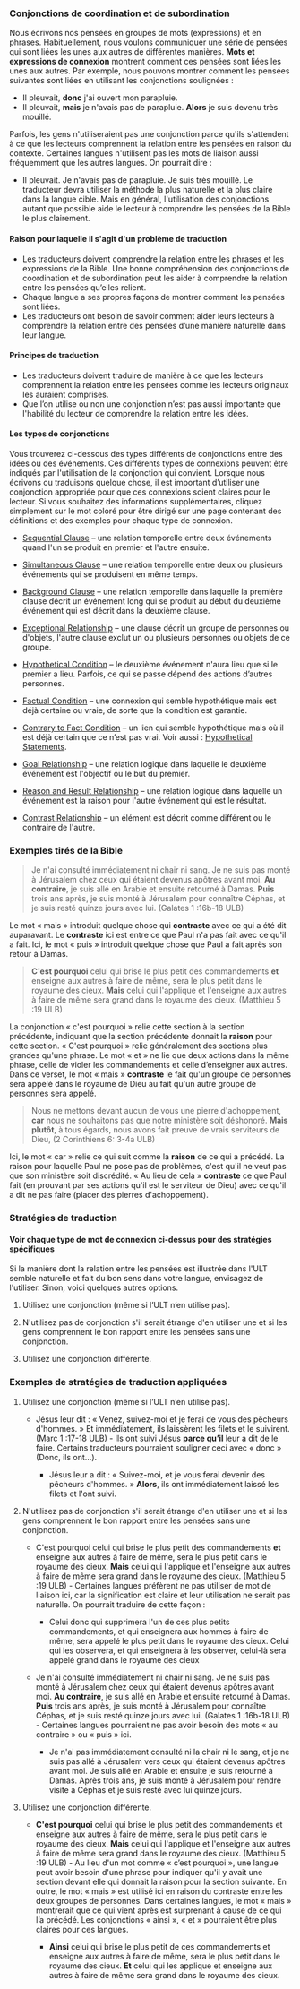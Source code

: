 
### Conjonctions de coordination et de subordination

Nous écrivons nos pensées en groupes de mots (expressions) et en phrases. Habituellement, nous voulons communiquer une série de pensées qui sont liées les unes aux autres de différentes manières. **Mots et expressions de connexion** montrent comment ces pensées sont liées les unes aux autres. Par exemple, nous pouvons montrer comment les pensées suivantes sont liées en utilisant les conjonctions soulignées :

* Il pleuvait, **donc** j'ai ouvert mon parapluie.
* Il pleuvait, **mais** je n'avais pas de parapluie. **Alors** je suis devenu très mouillé.

Parfois, les gens n'utiliseraient pas une conjonction parce qu'ils s'attendent à ce que les lecteurs comprennent la relation entre les pensées en raison du contexte. Certaines langues n'utilisent pas les mots de liaison aussi fréquemment que les autres langues. On pourrait dire :

* Il pleuvait. Je n'avais pas de parapluie. Je suis très mouillé.
Le traducteur devra utiliser la méthode la plus naturelle et la plus claire dans la langue cible. Mais en général, l'utilisation des conjonctions autant que possible aide le lecteur à comprendre les pensées de la Bible le plus clairement.


#### Raison pour laquelle il s'agit d'un problème de traduction

* Les traducteurs doivent comprendre la relation entre les phrases et les expressions de la Bible. Une bonne compréhension des conjonctions de coordination et de subordination peut les aider à comprendre la relation entre les pensées qu’elles relient.
* Chaque langue a ses propres façons de montrer comment les pensées sont liées.
* Les traducteurs ont besoin de savoir comment aider leurs lecteurs à comprendre la relation entre des pensées d’une manière naturelle dans leur langue.


#### Principes de traduction

* Les traducteurs doivent traduire de manière à ce que les lecteurs comprennent la relation entre les pensées comme les lecteurs originaux les auraient comprises.
* Que l’on utilise ou non une conjonction n’est pas aussi importante que l'habilité du lecteur de comprendre la relation entre les idées.


#### Les types de conjonctions

Vous trouverez ci-dessous des types différents de conjonctions entre des idées ou des événements. Ces différents types de connexions peuvent être indiqués par l'utilisation de la conjonction qui convient. Lorsque nous écrivons ou traduisons quelque chose, il est important d’utiliser une conjonction appropriée pour que ces connexions soient claires pour le lecteur. Si vous souhaitez des informations supplémentaires, cliquez simplement sur le mot coloré pour être dirigé sur une page contenant des définitions et des exemples pour chaque type de connexion.

* [Sequential Clause](../grammar-connect-time-sequential/01.md ) – une relation temporelle entre deux événements quand l'un se produit en premier et l'autre ensuite.

* [Simultaneous Clause](../grammar-connect-time-simultaneous/01.md) – une relation temporelle entre deux ou plusieurs événements qui se produisent en même temps.

* [Background Clause](../grammar-connect-time-background/01.md) – une relation temporelle dans laquelle la première clause décrit un événement long qui se produit au début du deuxième événement qui est décrit dans la deuxième clause.

* [Exceptional Relationship](../grammar-connect-exceptions/01.md) – une clause décrit un groupe de personnes ou d'objets, l'autre clause exclut un ou plusieurs personnes ou objets de ce groupe.

* [Hypothetical Condition](../grammar-connect-condition-hypothetical/01.md) – le deuxième événement n'aura lieu que si le premier a lieu. Parfois, ce qui se passe dépend des actions d’autres personnes.

* [Factual Condition](../grammar-connect-condition-fact/01.md) – une connexion qui semble hypothétique mais est déjà certaine ou vraie, de sorte que la condition est garantie.

* [Contrary to Fact Condition](../grammar-connect-condition-contrary/01.md) – un lien qui semble hypothétique mais où il est déjà certain que ce n’est pas vrai. Voir aussi : [Hypothetical Statements](../figs-hypo/01.md).

* [Goal Relationship](../grammar-connect-logic-goal/01.md) – une relation logique dans laquelle le deuxième événement est l'objectif ou le but du premier.

* [Reason and Result Relationship](../grammar-connect-logic-result/01.md) – une relation logique dans laquelle un événement est la raison pour l'autre événement qui est le résultat.

* [Contrast Relationship](../grammar-connect-logic-contrast/01.md) – un élément est décrit comme différent ou le contraire de l'autre.


### Exemples tirés de la Bible

>Je n'ai consulté immédiatement ni chair ni sang. Je ne suis pas monté à Jérusalem chez ceux qui étaient devenus apôtres avant moi. **Au contraire**, je suis allé en Arabie et ensuite retourné à Damas. **Puis** trois ans après, je suis monté à Jérusalem pour connaître Céphas, et je suis resté quinze jours avec lui. (Galates 1 :16b-18 ULB)

Le mot « mais » introduit quelque chose qui **contraste** avec ce qui a été dit auparavant. Le **contraste** ici est entre ce que Paul n'a pas fait avec ce qu'il a fait. Ici, le mot « puis » introduit quelque chose que Paul a fait après son retour à Damas.

>**C'est pourquoi** celui qui brise le plus petit des commandements **et** enseigne aux autres à faire de même, sera le plus petit dans le royaume des cieux. **Mais** celui qui l'applique et l'enseigne aux autres à faire de même sera grand dans le royaume des cieux. (Matthieu 5 :19 ULB)

La conjonction « c'est pourquoi » relie cette section à la section précédente, indiquant que la section précédente donnait la **raison** pour cette section. « C'est pourquoi » relie généralement des sections plus grandes qu'une phrase. Le mot « et » ne lie que deux actions dans la même phrase, celle de violer les commandements et celle d’enseigner aux autres. Dans ce verset, le mot « mais » **contraste** le fait qu'un groupe de personnes sera appelé dans le royaume de Dieu au fait qu'un autre groupe de personnes sera appelé.

>Nous ne mettons devant aucun de vous une pierre d'achoppement, **car** nous ne souhaitons pas que notre ministère soit déshonoré. **Mais plutôt**, à tous égards, nous avons fait preuve de vrais serviteurs de Dieu, (2 Corinthiens 6: 3-4a ULB)

Ici, le mot « car » relie ce qui suit comme la **raison** de ce qui a précédé. La raison pour laquelle Paul ne pose pas de problèmes, c'est qu'il ne veut pas que son ministère soit discrédité. « Au lieu de cela » **contraste** ce que Paul fait (en prouvant par ses actions qu'il est le serviteur de Dieu) avec ce qu'il a dit ne pas faire (placer des pierres d'achoppement).


### Stratégies de traduction


#### Voir chaque type de mot de connexion ci-dessus pour des stratégies spécifiques

Si la manière dont la relation entre les pensées est illustrée dans l'ULT semble naturelle et fait du bon sens dans votre langue, envisagez de l'utiliser. Sinon, voici quelques autres options.

1. Utilisez une conjonction (même si l’ULT n’en utilise pas).

1. N'utilisez pas de conjonction s'il serait étrange d'en utiliser une et si les gens comprennent le bon rapport entre les pensées sans une conjonction.

1. Utilisez une conjonction différente.


### Exemples de stratégies de traduction appliquées

1. Utilisez une conjonction (même si l’ULT n’en utilise pas).

    * Jésus leur dit : « Venez, suivez-moi et je ferai de vous des pêcheurs d'hommes. »  Et immédiatement, ils laissèrent les filets et le suivirent. (Marc 1 :17-18 ULB) - Ils ont suivi Jésus **parce qu’il** leur a dit de le faire. Certains traducteurs pourraient souligner ceci avec « donc » (Donc, ils ont…).

        * Jésus leur a dit : « Suivez-moi, et je vous ferai devenir des pêcheurs d'hommes. » **Alors**, ils ont immédiatement laissé les filets et l'ont suivi.

1. N'utilisez pas de conjonction s'il serait étrange d'en utiliser une et si les gens comprennent le bon rapport entre les pensées sans une conjonction.

    * C'est pourquoi celui qui brise le plus petit des commandements **et** enseigne aux autres à faire de même, sera le plus petit dans le royaume des cieux. **Mais** celui qui l'applique et l'enseigne aux autres à faire de même sera grand dans le royaume des cieux. (Matthieu 5 :19 ULB) - Certaines langues préfèrent ne pas utiliser de mot de liaison ici, car la signification est claire et leur utilisation ne serait pas naturelle. On pourrait traduire de cette façon :

        * Celui donc qui supprimera l'un de ces plus petits commandements, et qui enseignera aux hommes à faire de même, sera appelé le plus petit dans le royaume des cieux. Celui qui les observera, et qui enseignera à les observer, celui-là sera appelé grand dans le royaume des cieux

    * Je n'ai consulté immédiatement ni chair ni sang. Je ne suis pas monté à Jérusalem chez ceux qui étaient devenus apôtres avant moi. **Au contraire**, je suis allé en Arabie et ensuite retourné à Damas. **Puis** trois ans après, je suis monté à Jérusalem pour connaître Céphas, et je suis resté quinze jours avec lui. (Galates 1 :16b-18 ULB) - Certaines langues pourraient ne pas avoir besoin des mots « au contraire » ou « puis » ici.

        * Je n'ai pas immédiatement consulté ni la chair ni le sang, et je ne suis pas allé à Jérusalem vers ceux qui étaient devenus apôtres avant moi. Je suis allé en Arabie et ensuite je suis retourné à Damas. Après trois ans, je suis monté à Jérusalem pour rendre visite à Céphas et je suis resté avec lui quinze jours.

1. Utilisez une conjonction différente.

    * **C'est pourquoi** celui qui brise le plus petit des commandements et enseigne aux autres à faire de même, sera le plus petit dans le royaume des cieux. **Mais** celui qui l'applique et l'enseigne aux autres à faire de même sera grand dans le royaume des cieux. (Matthieu 5 :19 ULB) - Au lieu d'un mot comme « c’est pourquoi », une langue peut avoir besoin d'une phrase pour indiquer qu'il y avait une section devant elle qui donnait la raison pour la section suivante. En outre, le mot « mais » est utilisé ici en raison du contraste entre les deux groupes de personnes.  Dans certaines langues, le mot « mais » montrerait que ce qui vient après est surprenant à cause de ce qui l’a précédé. Les conjonctions « ainsi », « et » pourraient être plus claires pour ces langues.

        * **Ainsi** celui qui brise le plus petit de ces commandements et enseigne aux autres à faire de même, sera le plus petit dans le royaume des cieux. **Et** celui qui les applique et enseigne aux autres à faire de même sera grand dans le royaume des cieux.
